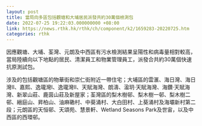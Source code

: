```yaml
---
layout: post
title: 當局向多區包括觀塘和大埔居民派發共約30萬個檢測包
date: 2022-07-25 19:22:03.000000000 +08:00
link: https://news.rthk.hk/rthk/ch/component/k2/1659283-20220725.htm
categories: rthk
---
```


因應觀塘、大埔、荃灣、元朗及中西區有污水檢測結果呈陽性和病毒量相對較高，當局陸續向以下地點的居民、清潔員工和物業管理員工，派發合共約30萬個快速抗原測試包。
 
涉及的包括觀塘區的物華街和崇仁街附近一帶住宅；大埔區的雲滙、海日灣、海日灣II、嘉熙、逸瓏灣I、逸瓏灣II、天賦海灣、朗濤、溋玥‧天賦海灣、海鑽‧天賦海灣、新翠山莊、鹿茵山莊及新屋家；荃灣區的梨木樹邨、梨木樹一邨、梨木樹二邨、縉庭山、昇柏山、油麻磡村、中葵涌村、大白田村、上葵涌村及海壩新村第二段；元朗區的天恒邨、天頌苑、慧景軒、Wetland Seasons Park及世宙，以及中西區的西環邨。
